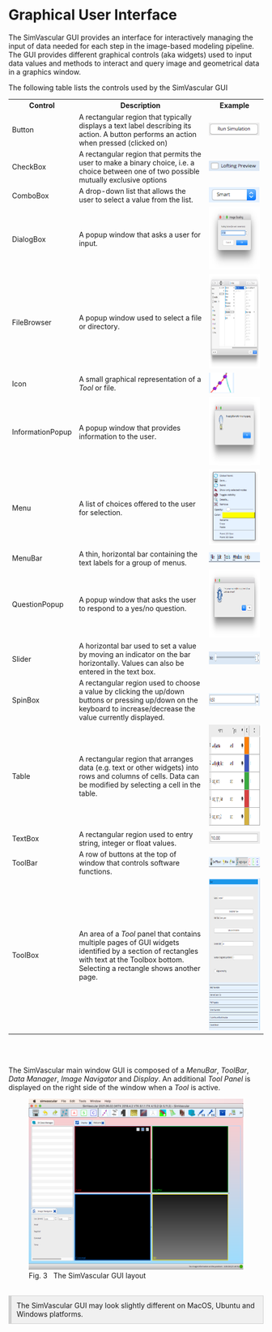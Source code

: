 <h1 id="gui"> Graphical User Interface </h1>

The SimVascular GUI provides an interface for interactively managing the input of data needed for each step in the 
image-based modeling pipeline. The GUI provides different graphical controls (aka widgets) used to input data values 
and methods to interact and query image and geometrical data in a graphics window.

The following table lists the controls used by the SimVascular GUI

<table class="table table-bordered" style="width:100%">
  <tr>
    <th> Control </th>
    <th> Description </th>
    <th> Example </th>
  </tr>

  <tr>
    <td> Button </td>
    <td> A rectangular region that typically displays a text label describing its action. 
         A button performs an action when pressed (clicked on)</td>
    <td><img src="documentation/quickguide/gui/images/gui-button.png" width="100" height="25"> </td>
  </tr>

  <tr>
    <td> CheckBox </td>
    <td> A rectangular region that permits the user to make a binary choice, i.e. a choice between one of two possible mutually 
         exclusive options </td>
    <td><img src="documentation/quickguide/gui/images/gui-check-box.png" width="100" height="20"> </td>
  </tr>

  <tr>
    <td> ComboBox </td>
    <td> A drop-down list that allows the user to select a value from the list. </td>
    <td> <img src="documentation/quickguide/gui/images/gui-combo-box.png" width="100" height="30"> </td>
  </tr>

  <tr>
    <td> DialogBox </td>
    <td> A popup window that asks a user for input. </td>
    <td> <img src="documentation/quickguide/gui/images/gui-dialog.png" width="150" height="125">  </td>
  </tr>

  <tr>
    <td> FileBrowser </td>
    <td> A popup window used to select a file or directory. </td>
    <td> <img src="documentation/quickguide/gui/images/gui-file-browser.png" width="345" height="186">  </td>
  </tr>

  <tr>
    <td> Icon </td>
    <td> A small graphical representation of a <i>Tool</i> or file. </td>
    <td> <img src="documentation/quickguide/gui/images/gui-icon.png" width="50" height="40">  </td>
  </tr>

  <tr>
    <td> InformationPopup </td>
    <td> A popup window that provides information to the user. </td>
    <td> <img src="documentation/quickguide/gui/images/gui-info-popup.png" width="234" height="134">  </td>
  </tr>

  <tr>
    <td> Menu </td> 
    <td> A list of choices offered to the user for selection. </td> 
    <td> <img src="documentation/quickguide/gui/images/gui-menu.png" width="100" height="150">  </td>
  </tr>

  <tr>
    <td> MenuBar </td> 
    <td> A thin, horizontal bar containing the text labels for a group of menus. 
    <td> <img src="documentation/quickguide/gui/images/gui-menu-bar.png" width="200" height="20"> </td>
  </tr>

  <tr>
    <td> QuestionPopup </td>
    <td> A popup window that asks the user to respond to a yes/no question. </td>
    <td> <img src="documentation/quickguide/gui/images/gui-quest-popup.png" width="234" height="134">  </td>
  </tr>

  <tr>
    <td> Slider </td> 
    <td> A horizontal bar used to set a value by moving an indicator on the bar horizontally. 
         Values can also be entered in the text box. </td>
    <td> <img src="documentation/quickguide/gui/images/gui-slider.png" width="400" height="25">  </td>
  </tr>

  <tr>
    <td> SpinBox </td> 
    <td> A rectangular region used to choose a value by clicking the up/down buttons or pressing up/down on the keyboard 
         to increase/decrease the value currently displayed.
    <td> <img src="documentation/quickguide/gui/images/gui-spin-box.png" width="200" height="25">  </td>
  </tr>

  <tr>
    <td> Table </td> 
    <td> A rectangular region that arranges data (e.g. text or other widgets) into rows and columns of cells. 
         Data can be modified by selecting a cell in the table. </td>
    <td> <img src="documentation/quickguide/gui/images/gui-table.png" width="300" height="200">  </td>
  </tr>

  <tr>
    <td> TextBox </td> 
    <td> A rectangular region used to entry string, integer or float values. </td>
    <td> <img src="documentation/quickguide/gui/images/gui-text-box.png" width="130" height="24">  </td>
  </tr>

  <tr>
    <td> ToolBar </td> 
    <td> A row of buttons at the top of window that controls software functions. </td>
    <td> <img src="documentation/quickguide/gui/images/gui-tool-bar.png" width="250" height="20">  </td>
  </tr>

  <tr>
    <td> ToolBox </td> 
    <td> An area of a <i>Tool</i> panel that contains multiple pages of GUI widgets identified by a section 
         of rectangles with text at the Toolbox bottom. <br> Selecting a rectangle shows another page. </td>
    <td> <img src="documentation/quickguide/gui/images/gui-tool-box.png" width="200" height="300">  </td>
  </tr>

</table>

<br> <br>

The SimVascular main window GUI is composed of a _MenuBar_, _ToolBar_, _Data Manager_, _Image Navigator_ and _Display_. 
An additional _Tool Panel_ is displayed on the right side of the window when a <i>Tool</i> is active.

<figure>
  <img class="svImg svImgLg"  src="documentation/quickguide/gui/images/mainwindow.png"> 
  <figcaption class="svCaption">Fig. 3 &nbsp The SimVascular GUI layout</figcaption>
</figure>

<br>

<div style="background-color: #F0F0F0; padding: 10px; border: 1px solid #d0d0d0; border-left: 6px solid #d0d0d0">
The SimVascular GUI may look slightly different on MacOS, Ubuntu and Windows platforms.
</div>
<br> <br>

